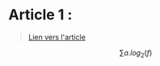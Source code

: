 # Article 1 : 

> [Lien vers l'article](1_NN_Sulc_Fungi_Recognition_A_Practical_Use_Case_WACV_2020_paper.pdf)

$$\sum a.log_2(f)$$
